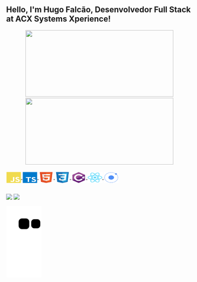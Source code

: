 ## Hello, I'm Hugo Falcão, Desenvolvedor Full Stack at ACX Systems Xperience!
<div align="center">
  <a href="https://github.com/Hzin">
  <img width="400rem" height="180em" src="https://github-readme-stats.vercel.app/api?username=Hzin&show_icons=true&theme=dark&include_all_commits=true&count_private=true"/>
  <img width="400rem" height="180em" src="https://github-readme-stats.vercel.app/api/top-langs/?username=Hzin&layout=compact&langs_count=7&theme=dark"/>
</div>
<div style="display: inline_block"><br>
  <img align="center" alt="Icon-JavaScript" height="30" width="40" src="https://raw.githubusercontent.com/devicons/devicon/master/icons/javascript/javascript-plain.svg">
  <img align="center" alt="Icon-TypeScript" height="30" width="40" src="https://raw.githubusercontent.com/devicons/devicon/master/icons/typescript/typescript-plain.svg">
  <img align="center" alt="Icon-HTML" height="30" width="40" src="https://raw.githubusercontent.com/devicons/devicon/master/icons/html5/html5-original.svg">
  <img align="center" alt="Icon-CSS" height="30" width="40" src="https://raw.githubusercontent.com/devicons/devicon/master/icons/css3/css3-original.svg">
  <img align="center" alt="Icon-Csharp" height="30" width="40" src="https://raw.githubusercontent.com/devicons/devicon/master/icons/csharp/csharp-original.svg">
  <img align="center" alt="Icon-React" height="30" width="40" src="https://raw.githubusercontent.com/devicons/devicon/master/icons/react/react-original.svg">
  <img align="center" alt="Icon-Ionic" height="30" width="40" src="https://raw.githubusercontent.com/devicons/devicon/master/icons/ionic/ionic-original.svg">
</div>
  
  ##
 
<div> 
  <a href = "mailto:hugocoelhof03@gmail.com"><img src="https://img.shields.io/badge/-Gmail-%23333?style=for-the-badge&logo=gmail&logoColor=white" target="_blank"></a>
  <a href="https://www.linkedin.com/in/hugo-falcao/" target="_blank"><img src="https://img.shields.io/badge/-LinkedIn-%230077B5?style=for-the-badge&logo=linkedin&logoColor=white" target="_blank"></a> 
 
  ![Snake animation](https://github.com/Hzin/Hzin/blob/output/github-contribution-grid-snake.svg)
 
</div>
